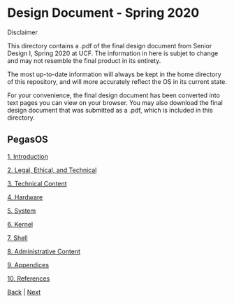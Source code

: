 # Design Document - Spring 2020

Disclaimer

This directory contains a .pdf of the final design document from Senior Design I, Spring 2020 at UCF. The information in here is subjet to change and may not resemble the final product in its entirety.

The most up-to-date information will always be kept in the home directory of this repository, and will more accurately reflect the OS in its current state.

For your convenience, the final design document has been converted into text pages you can view on your browser. You may also download the final design document that was submitted as a .pdf, which is included in this directory.

## PegasOS

[1. Introduction](1_INTRODUCTION.md)

[2. Legal, Ethical, and Technical](2_LEGAL_ETHICAL_TECHNICAL.md)

[3. Technical Content](3_TECHNICAL_CONTENT.md)

[4. Hardware](4_HARDWARE.md)

[5. System](5_SYSTEM.md)

[6. Kernel](6_KERNEL.md)

[7. Shell](7_SHELL.md)

[8. Administrative Content](8_ADMINISTRATIVE_CONTENT.md)

[9. Appendices](9_APPENDICES.md)

[10. References](10_REFERENCES.md)


[Back](../README.md) | [Next](1_INTRODUCTION.md)
